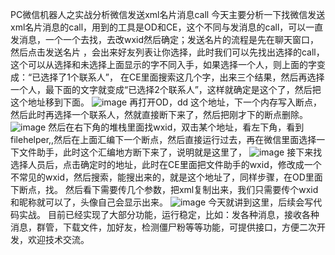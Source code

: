 PC微信机器人之实战分析微信发送xml名片消息call
今天主要分析一下找微信发送xml名片消息的call，用到的工具是OD和CE，这个不同与发消息的call，可以一直发消息，一个一个去找，去改wxid然后确定；发送名片的流程是先在聊天窗口，然后点击发送名片 ，会出来好友列表让你选择，此时我们可以先找出选择的call，这个可以从选择和未选择上面显示的字不同入手，如果选择一个人，则上面的字变成：“已选择了1个联系人”， 在CE里面搜索这几个字，出来三个结果，然后再选择一个人，最下面的文字就变成“已选择2个联系人”，这样就确定是这个了，然后把这个地址移到下面。
![image](https://user-images.githubusercontent.com/73727649/118345033-87861300-b564-11eb-9335-98be0df472dd.png)
再打开OD，dd 这个地址，下一个内存写入断点，然后此时再选择一个联系人，然就直接断下来了，然后把刚才下的断点删除。
![image](https://user-images.githubusercontent.com/73727649/118345039-9076e480-b564-11eb-80e9-542f5310d8e9.png)
然后在右下角的堆栈里面找wxid，双击某个地址，看左下角，看到 filehelper,,然后在上面汇编下一个断点，然后直接运行过去，再在微信里面选择一下文件助手，此时这个汇编地方断下来了，说明就是这里了，
![image](https://user-images.githubusercontent.com/73727649/118345046-98368900-b564-11eb-90a1-d615b495218d.png)
接下来找选择人员后，点击确定时的地址，此时在CE里面把文件助手的wxid，修改成一个不常见的wxid，然后搜索，能搜出来的，就是这个地址了，同样步骤，在OD里面下断点，找。
然后看下需要传几个参数，把xml复制出来，我们只需要传个wxid和昵称就可以了，头像自己会显示出来。
![image](https://user-images.githubusercontent.com/73727649/118345051-9e2c6a00-b564-11eb-8e43-7f6b1a6dfd4a.png)
今天就讲到这里，后续会写代码实战。
目前已经实现了大部分功能，运行稳定，比如：发各种消息，接收各种消息，群管，下载文件，加好友，检测僵尸粉等等功能，可提供接口，方便二次开发，欢迎技术交流。
